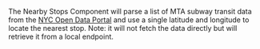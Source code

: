 The Nearby Stops Component will parse a list of MTA subway transit data from the [NYC Open Data Portal](https://data.cityofnewyork.us/Transportation/Subway-Stations/arq3-7z49) and use a single latitude and longitude to locate the nearest stop. Note: it will not fetch the data directly but will retrieve it from a local endpoint.
